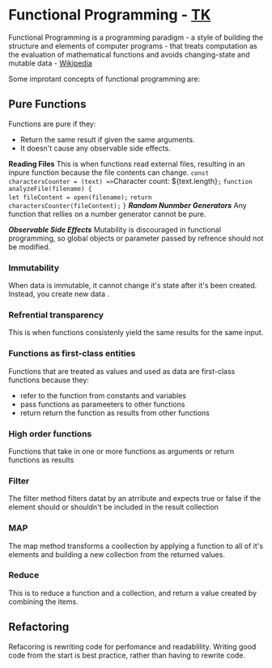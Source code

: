 # Functional Programming - [TK](https://medium.com/the-renaissance-developer/concepts-of-functional-programming-in-javascript-6bc84220d2aa)

Functional Programming is a programming paradigm - a style of building the structure and elements of computer programs - that treats computation as the evaluation of mathematical functions and avoids changing-state and mutable data - [Wikipedia](https://en.wikipedia.org/wiki/Functional_programming)

Some improtant concepts of functional programming are:

## Pure Functions

Functions are pure if they:

* Return the same result if given the same arguments.
* It doesn't cause any observable side effects.

**Reading Files**
This is when functions read external files, resulting in an inpure function because the file contents can change.
            `const charactersCounter = (text) =>`Character count: ${text.length}`;`
                        `function analyzeFile(filename) {`  
                          `let fileContent = open(filename);`
                          `return charactersCounter(fileContent);`
                        `}`
***Random Nunmber Generators***
Any function that rellies on a number generator cannot be pure.

***Observable Side Effects***
Mutability is discouraged in functional programming, so global objects or parameter passed by refrence should not be modified.

### Immutability

When data is immutable, it cannot change it's state after it's been created. Instead, you create new data .

### Refrential transparency

This is when functions consistenly yield the same results for the same input.

### Functions as first-class entities

Functions that are treated as values and used as data are first-class functions because they:

* refer to the function from constants and variables
* pass functions as parameeters to other functions
* return return the function as results from other functions

### High order functions

Functions that take in one or more functions as arguments or return functions as results

### Filter

The filter method filters datat by an atrribute and expects true or false if the element should or shouldn't be included in the result collection

### MAP

The map method transforms a coollection by applying a function to all of it's elements and building a new collection from the returned values.

### Reduce

This is to reduce a function and a collection, and return a value created by combining the items.

## Refactoring

Refacoring is rewriting code for perfomance and readablility. Writing good code from the start is best practice, rather than having to rewrite code.
